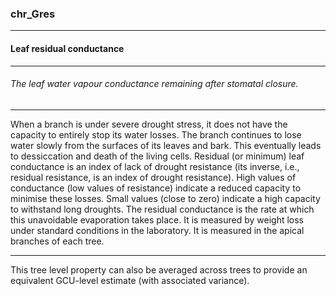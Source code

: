 ### chr_Gres



------
#### Leaf residual conductance



------
###### The leaf water vapour conductance remaining after stomatal closure.



------
When a branch is under severe drought stress, it does not have the capacity to entirely stop its water losses. The branch continues to lose water slowly from the surfaces of its leaves and bark. This eventually leads to dessiccation and death of the living cells. Residual (or minimum) leaf conductance is an index of lack of drought resistance (its inverse, i.e., residual resistance, is an index of drought resistance). High values of conductance (low values of resistance) indicate a reduced capacity to minimise these losses. Small values (close to zero) indicate a high capacity to withstand long droughts. The residual conductance is the rate at which this unavoidable evaporation takes place. It is measured by weight loss under standard conditions in the laboratory. It is measured in the apical branches of each tree.



------
This tree level property can also be averaged across trees to provide an equivalent GCU-level estimate (with associated variance).
